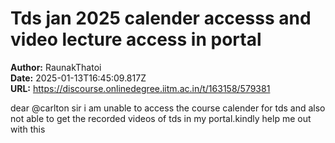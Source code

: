 # Tds jan 2025 calender accesss and video lecture access in portal

**Author:** RaunakThatoi  
**Date:** 2025-01-13T16:45:09.817Z  
**URL:** https://discourse.onlinedegree.iitm.ac.in/t/163158/579381

dear @carlton sir i am unable to access the course calender for tds and  also not able to get the recorded videos  of tds in my portal.kindly help  me out with this
